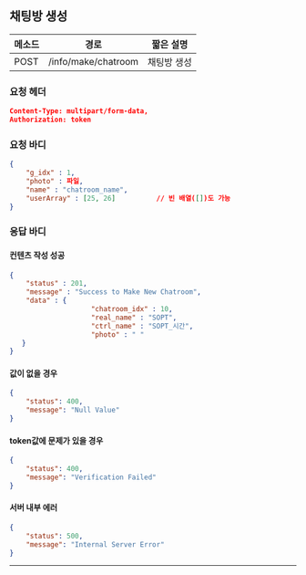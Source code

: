 ## 채팅방 생성

| 메소드 | 경로                | 짧은 설명   |
| ------ | ------------------- | ----------- |
| POST   | /info/make/chatroom | 채팅방 생성 |

### 요청 헤더

```json
Content-Type: multipart/form-data,
Authorization: token
```

### 요청 바디

```json
{
    "g_idx" : 1,
    "photo" : 파일,
	"name" : "chatroom_name",
    "userArray" : [25, 26] 			// 빈 배열([])도 가능
}
```

### 응답 바디

#### 컨텐츠 작성 성공

```json
{
    "status" : 201,
    "message" : "Success to Make New Chatroom",
  	"data" : {
                    "chatroom_idx" : 10,
                    "real_name" : "SOPT",
                    "ctrl_name" : "SOPT_시간",
                    "photo" : " "
   }
}
```

#### 값이 없을 경우

```json
{
    "status": 400,
    "message": "Null Value"
}
```

#### token값에 문제가 있을 경우

```json
{
    "status": 400,
    "message": "Verification Failed"
}
```

#### 서버 내부 에러

```json
{
    "status": 500,
    "message": "Internal Server Error"
}
```
------